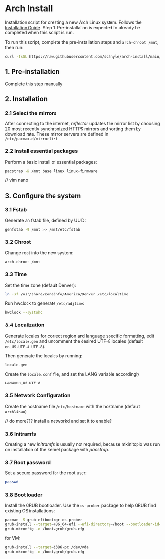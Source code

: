 # Arch Install

Installation script for creating a new Arch Linux system. Follows the [Installation Guide](https://wiki.archlinux.org/title/Installation_guide). Step 1. Pre-installation is expected to already be completed when this script is run.

To run this script, complete the pre-installation steps and `arch-chroot /mnt`, then run:

```bash
curl -fsSL https://raw.githubusercontent.com/schnyle/arch-install/main/install.sh -o test.sh
```

## 1. Pre-installation

Complete this step manually

## 2. Installation

### 2.1 Select the mirrors

After connecting to the internet, _reflector_ updates the mirror list by choosing 20 most recently synchronized HTTPS mirrors and sorting them by download rate. These mirror servers are defined in `/etc/pacman.d/mirrorlist`

### 2.2 Install essential packages

Perform a basic install of essential packages:

```bash
pacstrap -K /mnt base linux linux-firmware
```

// vim nano

## 3. Configure the system

### 3.1 Fstab

Generate an fstab file, defined by UUID:

```bash
genfstab -U /mnt >> /mnt/etc/fstab
```

### 3.2 Chroot

Change root into the new system:

```bash
arch-chroot /mnt
```

### 3.3 Time

Set the time zone (default Denver):

```bash
ln -sf /usr/share/zoneinfo/America/Denver /etc/localtime
```

Run hwclock to generate `/etc/adjtime`:

```bash
hwclock --systohc
```

### 3.4 Localization

Generate locales for correct region and language specific formatting, edit `/etc/locale.gen` and uncomment the desired UTF-8 locales (default `en_US.UTF-8 UTF-8`).

Then generate the locales by running:

```bash
locale-gen
```

Create the `locale.conf` file, and set the LANG variable accordingly

```
LANG=en_US.UTF-8
```

### 3.5 Network Configuration

Create the hostname file `/etc/hostname` with the hostname (default `archlinux`)

// do more??? install a networkd and set it to enable?

### 3.6 Initramfs

Creating a new _initramfs_ is usually not required, because mkinitcpio was run on installation of the kernel package with _pacstrap_.

### 3.7 Root password

Set a secure password for the root user:

```bash
passwd
```

### 3.8 Boot loader

Install the GRUB bootloader. Use the `os-prober` package to help GRUB find existing OS installations:

```bash
pacman -S grub efibootmgr os-prober
grub-install --target=x86_64-efi --efi-directory=/boot --bootloader-id=GRUB
grub-mkconfig -o /boot/grub/grub.cfg
```

for VM:

```bash
grub-install --target=i386-pc /dev/vda
grub-mkconfig -o /boot/grub/grub.cfg
```
